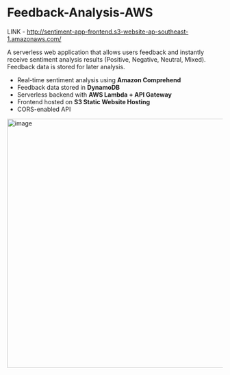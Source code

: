 # Feedback-Analysis-AWS


LINK - http://sentiment-app-frontend.s3-website-ap-southeast-1.amazonaws.com/


A serverless web application that allows users feedback and instantly receive sentiment analysis results (Positive, Negative, Neutral, Mixed). Feedback data is stored for later analysis.

- Real-time sentiment analysis using **Amazon Comprehend**
- Feedback data stored in **DynamoDB**
- Serverless backend with **AWS Lambda + API Gateway**
- Frontend hosted on **S3 Static Website Hosting**
- CORS-enabled API

<img width="670" height="581" alt="image" src="https://github.com/user-attachments/assets/f2b60361-4d72-49cb-8fb2-4d430be07c05" />

